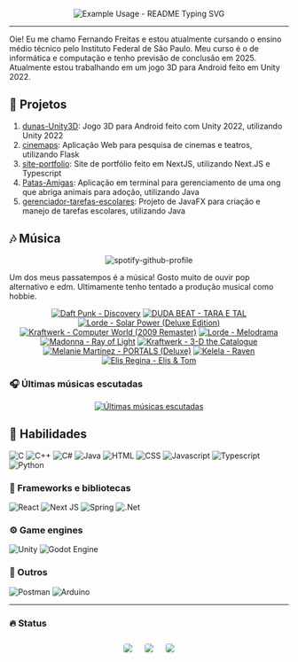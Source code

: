 <p align="center">
  <img src="https://readme-typing-svg.demolab.com/?lines=Bem vindo ao meu perfil!&font=Fira%20Code&center=true&width=380&height=50&duration=4000&pause=1000" alt="Example Usage - README Typing SVG">
</p>

---

Oie! Eu me chamo Fernando Freitas e estou atualmente cursando o ensino médio técnico pelo Instituto Federal de São Paulo. Meu curso é o de informática e computação e tenho previsão de conclusão em 2025. Atualmente estou trabalhando em um jogo 3D para Android feito em Unity 2022.

## 🔭 Projetos

1. [dunas-Unity3D](https://github.com/ferr-ffk/dunas-Unity3D): Jogo 3D para Android feito com Unity 2022, utilizando Unity 2022
2. [cinemaps](https://github.com/ferr-ffk/cinemaps): Aplicação Web para pesquisa de cinemas e teatros, utilizando Flask
3. [site-portfolio](https://github.com/ferr-ffk/site-portfolio): Site de portfólio feito em NextJS, utilizando Next.JS e Typescript
4. [Patas-Amigas](https://github.com/SarahSLG/Patas-Amigas): Aplicação em terminal para gerenciamento de uma ong que abriga animais para adoção, utilizando Java
5. [gerenciador-tarefas-escolares](https://github.com/ferr-ffk/gerenciador-tarefas-escolares): Projeto de JavaFX para criação e manejo de tarefas escolares, utilizando Java


## 🎶 Música

<div align="center">

![spotify-github-profile](https://img.shields.io/endpoint?color=blueviolet&url=https://lastfm-last-played.biancarosa.com.br/glass_nx/latest-song?format=shields.io)

</div>

Um dos meus passatempos é a música! Gosto muito de ouvir pop alternativo e edm. Ultimamente tenho tentado a produção musical como hobbie.

<!-- lastfm -->
<p align="center"><a href="https://www.last.fm/music/Daft+Punk/Discovery"><img src="https://lastfm.freetls.fastly.net/i/u/64s/1340e9e1082cf0dc748583b7eefce6d5.jpg" title="Daft Punk - Discovery"></a> <a href="https://www.last.fm/music/DUDA+BEAT/TARA+E+TAL"><img src="https://lastfm.freetls.fastly.net/i/u/64s/bfeca243939c8b340aeff420e96921a1.jpg" title="DUDA BEAT - TARA E TAL"></a> <a href="https://www.last.fm/music/Lorde/Solar+Power+(Deluxe+Edition)"><img src="https://lastfm.freetls.fastly.net/i/u/64s/e86c73d66697ffdd8f72f4a768619609.jpg" title="Lorde - Solar Power (Deluxe Edition)"></a> <a href="https://www.last.fm/music/Kraftwerk/Computer+World+(2009+Remaster)"><img src="https://lastfm.freetls.fastly.net/i/u/64s/ccf271d0010ec9c13143144035e3d3bb.jpg" title="Kraftwerk - Computer World (2009 Remaster)"></a> <a href="https://www.last.fm/music/Lorde/Melodrama"><img src="https://lastfm.freetls.fastly.net/i/u/64s/06483355fe8ff1b4eb335c7d9704d84c.jpg" title="Lorde - Melodrama"></a> <a href="https://www.last.fm/music/Madonna/Ray+of+Light"><img src="https://lastfm.freetls.fastly.net/i/u/64s/f8954eaed52fc4a524ea6f333aa2464d.png" title="Madonna - Ray of Light"></a> <a href="https://www.last.fm/music/Kraftwerk/3-D+the+Catalogue"><img src="https://lastfm.freetls.fastly.net/i/u/64s/c35649657213f7dc011b8c64b7948bec.png" title="Kraftwerk - 3-D the Catalogue"></a> <a href="https://www.last.fm/music/Melanie+Martinez/PORTALS+(Deluxe)"><img src="https://lastfm.freetls.fastly.net/i/u/64s/0380fa1555f28abe2ab6cf88781a5ee2.jpg" title="Melanie Martinez - PORTALS (Deluxe)"></a> <a href="https://www.last.fm/music/Kelela/Raven"><img src="https://lastfm.freetls.fastly.net/i/u/64s/21b87f7dd4ae908bd24bd964645bffa1.jpg" title="Kelela - Raven"></a> <a href="https://www.last.fm/music/Elis+Regina/Elis+&+Tom"><img src="https://lastfm.freetls.fastly.net/i/u/64s/bd7833c82c0d2bffcf672bb526469d1d.png" title="Elis Regina - Elis & Tom"></a> </p>

### 🎧 Últimas músicas escutadas

<div align="center">
   
[![Últimas músicas escutadas](https://lastfm-recently-played.vercel.app/api?user=glass_nx&width=500&loved_style=3&loved=true&show_user=header&footer_style=compact_stats)](last.fm/user/glass_nx)

</div>

## 🏃 Habilidades

![C](https://img.shields.io/badge/-C-A8B9CC?logo=c&logoColor=black&style=for-the-badge)
![C++](https://img.shields.io/badge/C++-00599C?style=flat-square&logo=C%2B%2B&logoColor=white)
![C#](https://img.shields.io/badge/c%23-%23239120.svg?style=for-the-badge&logo=csharp&logoColor=white)
![Java](https://img.shields.io/badge/Java-ED8B00?style=for-the-badge&logo=openjdk&logoColor=white)
![HTML](https://img.shields.io/badge/HTML5-E34F26?style=for-the-badge&logo=html5&logoColor=white)
![CSS](https://img.shields.io/badge/CSS3-1572B6?style=for-the-badge&logo=css3&logoColor=white)
![Javascript](https://img.shields.io/badge/JavaScript-F7DF1E?style=for-the-badge&logo=javascript&logoColor=black)
![Typescript](https://shields.io/badge/TypeScript-3178C6?logo=TypeScript&logoColor=FFF&style=flat-square)
![Python](https://img.shields.io/badge/python-3670A0?style=for-the-badge&logo=python&logoColor=ffdd54)

### 🧰 Frameworks e bibliotecas

![React](https://img.shields.io/badge/react-61DAFB?style=for-the-badge&logo=react&logoColor=white)
![Next JS](https://img.shields.io/badge/Next-black?style=for-the-badge&logo=next.js&logoColor=white)
![Spring](https://img.shields.io/badge/spring-%236DB33F.svg?style=for-the-badge&logo=spring&logoColor=white)
![.Net](https://img.shields.io/badge/.NET-5C2D91?style=for-the-badge&logo=.net&logoColor=white)

### ⚙️ Game engines

![Unity](https://img.shields.io/badge/unity-%23000000.svg?style=for-the-badge&logo=unity&logoColor=white)
![Godot Engine](https://img.shields.io/badge/GODOT-%23FFFFFF.svg?style=for-the-badge&logo=godot-engine)

### 🥇 Outros

![Postman](https://img.shields.io/badge/Postman-F6BB43?style=flat-square&logo=Postman&logoColor=white)
![Arduino](https://img.shields.io/badge/-Arduino-00979D?style=for-the-badge&logo=Arduino&logoColor=white)

---

### :fire: Status
   
<div align="center">
  <div style="display: flex; flex-wrap: wrap; justify-content: center; align-items: center;">
  <img src="https://github-profile-summary-cards.vercel.app/api/cards/profile-details?username=ferr-ffk&show_icons=true&theme=dark" style="border: 1px solid white; border-radius: 5px; margin: 10px;">
  <img src="https://github-profile-summary-cards.vercel.app/api/cards/stats?username=ferr-ffk&show_icons=true&theme=dark" style="border: 1px solid white; border-radius: 5px; margin: 10px;">
  <img src="https://github-profile-summary-cards.vercel.app/api/cards/productive-time?username=ferr-ffk&show_icons=true&theme=dark" style="border: 1px solid white; border-radius: 5px; margin: 10px;">
</div>
